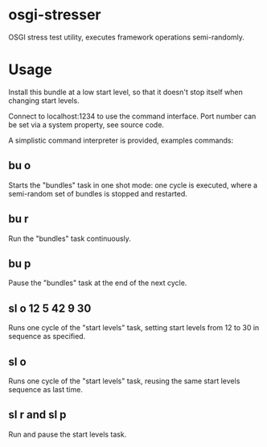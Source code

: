osgi-stresser
=============

OSGI stress test utility, executes framework operations semi-randomly.

Usage
=====

Install this bundle at a low start level, so that it doesn't stop itself
when changing start levels.

Connect to localhost:1234 to use the command interface. Port number can
be set via a system property, see source code.

A simplistic command interpreter is provided, examples commands:

## bu o
Starts the "bundles" task in one shot mode: one cycle is executed, where
a semi-random set of bundles is stopped and restarted.

## bu r
Run the "bundles" task continuously.

## bu p
Pause the "bundles" task at the end of the next cycle.

## sl o 12 5 42 9 30
Runs one cycle of the "start levels" task, setting start levels from 12 to 30
in sequence as specified.

## sl o
Runs one cycle of the "start levels" task, reusing the same start levels sequence
as last time.

## sl r and sl p
Run and pause the start levels task. 